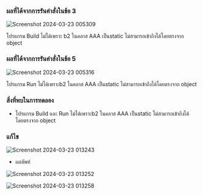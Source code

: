 ### ผลที่ได้จากการรันคำสั่งในข้อ 3

![Screenshot 2024-03-23 005309](https://github.com/KanyakornPuengmon/03376836-OOP-2566-Lab-06/assets/144195697/2196ab87-06b0-41f9-9650-a7381759dbb7)

โปรแกรม Build ไม่ได้เพราะ b2 ในคลาส AAA เป็นstatic ไม่สามารถเข้าถึงได้โดยตรงจาก object

### ผลที่ได้จากการรันคำสั่งในข้อ 5

![Screenshot 2024-03-23 005316](https://github.com/KanyakornPuengmon/03376836-OOP-2566-Lab-06/assets/144195697/03a660b3-14b4-4cea-bd2c-7e008105853d)

โปรแกรม Run ไม่ได้เพราะb2 ในคลาส AAA เป็นstatic ไม่สามารถเข้าถึงได้โดยตรงจาก object

### สิ่งที่พบในการทดลอง
- โปรแกรม Build และ Run ไม่ได้เพราะb2 ในคลาส AAA เป็นstatic ไม่สามารถเข้าถึงได้โดยตรงจาก object

  
### แก้ไข
![Screenshot 2024-03-23 013243](https://github.com/KanyakornPuengmon/03376836-OOP-2566-Lab-06/assets/144195697/35c5d66e-4943-498a-98bf-4c8b0969898b)



- ผลลัพท์

![Screenshot 2024-03-23 013252](https://github.com/KanyakornPuengmon/03376836-OOP-2566-Lab-06/assets/144195697/9d542e26-62b7-485f-acae-9ed2f6bd93ee)



![Screenshot 2024-03-23 013258](https://github.com/KanyakornPuengmon/03376836-OOP-2566-Lab-06/assets/144195697/43c968fa-73fa-4480-9465-e41ed29b90c7)

